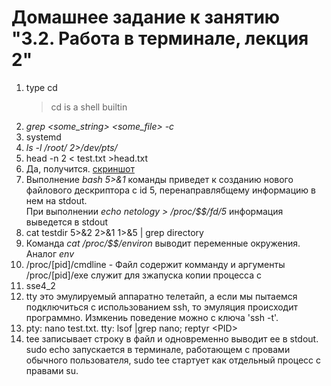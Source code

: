 # Домашнее задание к занятию "3.2. Работа в терминале, лекция 2"

1. type cd 
    >cd is a shell builtin
2. *grep <some_string> <some_file> -с*
3. systemd
4. *ls -l /root/ 2>/dev/pts/* 
5. head -n 2 < test.txt >head.txt
6. Да, получится. [скриншот](https://disk.yandex.ru/i/xH3U_lOGhiBrHQ)
7. Выполнение *bash 5>&1* команды приведет к созданию нового файлового дескриптора с id 5, перенаправлябщему информацию в нем на stdout. <br> При выполнении *echo netology > /proc/$$/fd/5* информация выведется в stdout
8. cat testdir 5>&2 2>&1 1>&5 | grep directory
9. Команда *cat /proc/$$/environ* выводит переменные окружения. Аналог *env*
10. /proc/[pid]/cmdline - Файл содержит комманду и аргументы <br>/proc/[pid]/exe служит для зжапуска копии процесса с <PID>
11. sse4_2
12. tty это эмулируемый аппаратно телетайп, а если мы пытаемся подключиться с использованием ssh, то эмуляция происходит программно. Измкениь поведение можно с ключа 'ssh -t'.
13. pty: nano test.txt. tty: lsof |grep nano; reptyr \<PID>
14. tee записывает строку в файл и одновременно выводит ее в stdout. sudo echo запускается в терминале, работающем с провами обычного пользователя, sudo tee стартует как отдельный процесс с правами su. 